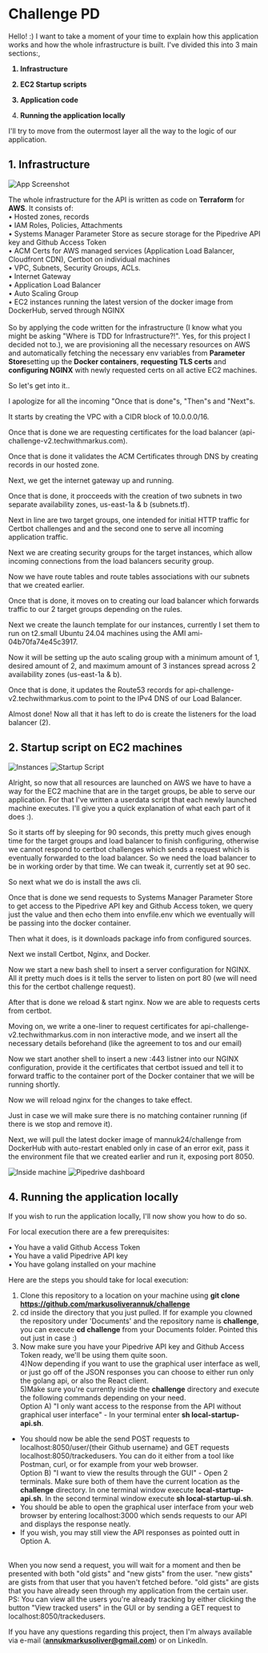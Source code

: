 
# Challenge PD

Hello! :)
I want to take a moment of your time to explain how this application works and how the whole infrastructure is built. 
I've divided this into 3 main sections:,<b>
 
1) Infrastructure<br>

2) EC2 Startup scripts<br>

3) Application code<br>

4) Running the application locally<br></b>

I'll try to move from the outermost layer all the way to the logic of our application.


## 1. Infrastructure

![App Screenshot](schemas/architecture.png)

The whole infrastructure for the API is written as code on <b>Terraform</b> for <b>AWS</b>. It consists of:<br>
• Hosted zones, records<br>
• IAM Roles, Policies, Attachments<br>
• Systems Manager Parameter Store as secure storage for the Pipedrive API key and Github Access Token<br>
• ACM Certs for AWS managed services (Application Load Balancer, Cloudfront CDN), Certbot on individual machines<br>
• VPC, Subnets, Security Groups, ACLs.<br>
• Internet Gateway<br>
• Application Load Balancer<br>
• Auto Scaling Group<br>
• EC2 instances running the latest version of the docker image from DockerHub, served through NGINX<br>
<br>
So by applying the code written for the infrastructure (I know what you might be asking "Where is TDD for Infrastructure?!". Yes, for this project I decided not to.), we are provisioning all the necessary resources on AWS and automatically fetching the necessary env variables from <b>Parameter Store</b>setting up the <b>Docker containers</b>, <b>requesting TLS certs</b> and <b>configuring NGINX</b> with newly requested certs on all active EC2 machines.

So let's get into it..

I apologize for all the incoming "Once that is done"s, "Then"s and "Next"s.

It starts by creating the VPC with a CIDR block of 10.0.0.0/16.

Once that is done we are requesting certificates for the load balancer (api-challenge-v2.techwithmarkus.com).

Once that is done it validates the ACM Certificates through DNS by creating records in our hosted zone.

Next, we get the internet gateway up and running.

Once that is done, it procceeds with the creation of two subnets in two separate availability zones, us-east-1a & b (subnets.tf).

Next in line are two target groups, one intended for initial HTTP traffic for Certbot challenges and and the second one to serve all incoming application traffic. 

Next we are creating security groups for the target instances, which allow incoming connections from the load balancers security group. 

Now we have route tables and route tables associations with our subnets that we created earlier.

Once that is done, it moves on to creating our load balancer which forwards traffic to our 2 target groups depending on the rules. 

Next we create the launch template for our instances, currently I set them to run on t2.small Ubuntu 24.04 machines using the AMI ami-04b70fa74e45c3917.

Now it will be setting up the auto scaling group with a minimum amount of 1, desired amount of 2, and maximum amount of 3 instances spread across 2 availability zones (us-east-1a & b).

Once that is done, it updates the Route53 records for api-challenge-v2.techwithmarkus.com to point to the IPv4 DNS of our Load Balancer.

Almost done! Now all that it has left to do is create the listeners for the load balancer (2).
<br>

## 2. Startup script on EC2 machines
![Instances](schemas/instances.png)
![Startup Script](schemas/startupscript.png.png)

Alright, so now that all resources are launched on AWS we have to have a way for the EC2 machine that are in the target groups, be able to serve our application. For that I've written a userdata script that each newly launched machine executes. I'll give you a quick explanation of what each part of it does :).

So it starts off by sleeping for 90 seconds, this pretty much gives enough time for the target groups and load balancer to finish configuring, otherwise we cannot respond to certbot challenges which sends a request which is eventually forwarded to the load balancer. So we need the load balancer to be in working order by that time. We can tweak it, currently set at 90 sec.

So next what we do is install the aws cli.

Once that is done we send requests to Systems Manager Parameter Store to get access to the Pipedrive API key and Github Access token, we query just the value and then echo them into envfile.env which we eventually will be passing into the docker container.


Then what it does, is it downloads package info from configured sources.

Next we install Certbot, Nginx, and Docker.

Now we start a new bash shell to insert a server configuration for NGINX. All it pretty much does is it tells the server to listen on port 80 (we will need this for the certbot challenge request).

After that is done we reload & start nginx. Now we are able to requests certs from certbot.

Moving on, we write a one-liner to request certificates for api-challenge-v2.techwithmarkus.com in non interactive mode, and we insert all the necessary details beforehand (like the agreement to tos and our email)

Now we start another shell to insert a new :443 listner into our NGINX configuration, provide it the certificates that certbot issued and tell it to forward traffic to the container port of the Docker container that we will be running shortly.

Now we will reload nginx for the changes to take effect.

Just in case we will make sure there is no matching container running (if there is we stop and remove it).

Next, we will pull the latest docker image of mannuk24/challenge from DockerHub with auto-restart enabled only in case of an error exit, pass it the environment file that we created earlier and run it, exposing port 8050.

![Inside machine](schemas/insidemachine.png)
![Pipedrive dashboard](schemas/pipedrive.png)

## 4. Running the application locally

If you wish to run the application locally, I'll now show you how to do so.

For local execution there are a few prerequisites:<br>

• You have a valid Github Access Token<br>
• You have a valid Pipedrive API key<br>
• You have golang installed on your machine<br>

Here are the steps you should take for local execution:
1) Clone this repository to a location on your machine using <b>git clone https://github.com/markusoliverannuk/challenge</b><br>
2) cd inside the directory that you just pulled. If for example you clowned the repository under 'Documents' and the repository name is <b>challenge</b>, you can execute <b>cd challenge</b> from your Documents folder. Pointed this out just in case :)<br>
3) Now make sure you have your Pipedrive API key and Github Access Token ready, we'll be using them quite soon.</br>
4)Now depending if you want to use the graphical user interface as well, or just go off of the JSON responses you can choose to either run only the golang api, or also the React client.<br>
5)Make sure you're currently inside the <b>challenge</b> directory and execute the following commands depending on your need.<br>
Option A) "I only want access to the response from the API without graphical user interface" - In your terminal enter <b>sh local-startup-api.sh</b>.<br>
- You should now be able the send POST requests to localhost:8050/user/{their Github username} and GET requests localhost:8050/trackedusers. You can do it either from a tool like Postman, curl, or for example from your web browser.<br>
Option B) "I want to view the results through the GUI" - Open 2 terminals. Make  sure both of them have the current location as the <b>challenge</b> directory. In one terminal window execute <b>local-startup-api.sh</b>. In the second terminal window execute <b>sh local-startup-ui.sh</b>.<br>
- You should be able to open the graphical user interface from your web browser by entering localhost:3000 which sends requests to our API and displays the response neatly.<br>
- If you wish, you may still view the API responses as pointed outt in Option A.<br>
<br>
When you now send a request, you will wait for a moment and then be presented with both "old gists" and "new gists" from the user. "new gists" are gists from that user that you haven't fetched before. "old gists" are gists that you have already seen through my application from the certain user.<br>
PS: You can view all the users you're already tracking by either clicking the button "View tracked users" in the GUI or by sending a GET request to localhost:8050/trackedusers.

If you have any questions regarding this project, then I'm always available via e-mail (<b>annukmarkusoliver@gmail.com</b>) or on LinkedIn.